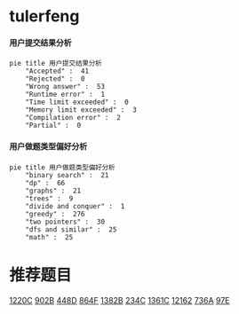 # tulerfeng

<!-- tabs:start -->



#### **用户提交结果分析**

```mermaid
pie title 用户提交结果分析
    "Accepted" :  41
    "Rejected" :  0
    "Wrong answer" :  53
    "Runtime error" :  1
    "Time limit exceeded" :  0
    "Memory limit exceeded" :  3
    "Compilation error" :  2
    "Partial" :  0
```

#### **用户做题类型偏好分析**

```mermaid
pie title 用户做题类型偏好分析
    "binary search" :  21
    "dp" :  66
    "graphs" :  21
    "trees" :  9
    "divide and conquer" :  1
    "greedy" :  276
    "two pointers" :  30
    "dfs and similar" :  25
    "math" :  25
```



<!-- tabs:end -->
# 推荐题目
[1220C](https://codeforces.com/contest/1220/problem/C)
[902B](https://codeforces.com/contest/902/problem/B)
[448D](https://codeforces.com/contest/448/problem/D)
[864F](https://codeforces.com/contest/864/problem/F)
[1382B](https://codeforces.com/contest/1382/problem/B)
[234C](https://codeforces.com/contest/234/problem/C)
[1361C](https://codeforces.com/contest/1361/problem/C)
[12162](https://codeforces.com/contest/1216/problem/2)
[736A](https://codeforces.com/contest/736/problem/A)
[97E](https://codeforces.com/contest/97/problem/E)
